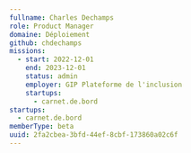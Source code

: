 ```yaml
---
fullname: Charles Dechamps
role: Product Manager
domaine: Déploiement
github: chdechamps
missions:
  - start: 2022-12-01
    end: 2023-12-01
    status: admin
    employer: GIP Plateforme de l'inclusion
    startups:
      - carnet.de.bord
startups:
  - carnet.de.bord
memberType: beta
uuid: 2fa2cbea-3bfd-44ef-8cbf-173860a02c6f
---
```

